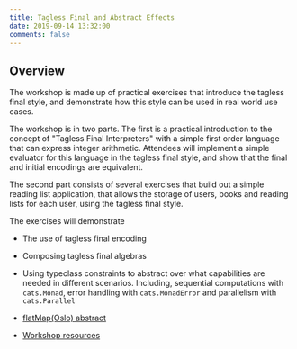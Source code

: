 ```yaml
---
title: Tagless Final and Abstract Effects
date: 2019-09-14 13:32:00
comments: false
---
```


## Overview

The workshop is made up of practical exercises that introduce the tagless final style, and demonstrate how this style can be used in real world use cases.

The workshop is in two parts. The first is a practical introduction to the concept of "Tagless Final Interpreters" with a simple first order language that can express integer arithmetic. Attendees will implement a simple evaluator for this language in the tagless final style, and show that the final and initial encodings are equivalent.

The second part consists of several exercises that build out a simple reading list application, that allows the storage of users, books and reading lists for each user, using the tagless final style.

The exercises will demonstrate
  - The use of tagless final encoding
  - Composing tagless final algebras
  - Using typeclass constraints to abstract over what capabilities are needed in different scenarios. Including, sequential computations with `cats.Monad`, error handling with `cats.MonadError` and parallelism with `cats.Parallel`


- [flatMap(Oslo) abstract](https://2019.flatmap.no/talks/jordan)
- [Workshop resources](https://github.com/eli-jordan/tagless-final-jam)

